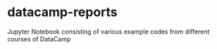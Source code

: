 # datacamp-reports
Jupyter Notebook consisting of various example codes from different courses of DataCamp
